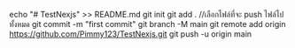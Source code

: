 echo "# TestNexjs" >> README.md
git init
git add . //เลือกไฟล์ที่จะ push ไฟล์ไปทั้งหมด
git commit -m "first commit"
git branch -M main
git remote add origin https://github.com/Pimmy123/TestNexjs.git
git push -u origin main
